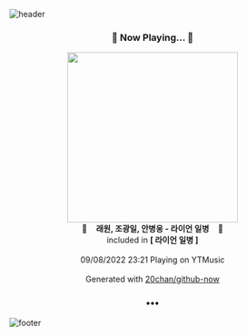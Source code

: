 ![header](https://capsule-render.vercel.app/api?type=wave&height=170&section=header&text=Hi.%20I'm%20SHIFT&fontColor=090707&fontAlignX=45&fontAlignY=65&fontSize=100)

<h3 align="center">🎵 Now Playing... 🎵</h3>
<p align="center">
  <a href="https://music.youtube.com/watch?v=NirMhEE7w0U">
    <img width="300" src="https://lh3.googleusercontent.com/KumvPB1kw8xJzrSFjMXdpEScKw48Vz1npQZFKdRxMlT4BNF2bMeqT2q-TiOjUoV_D1CnlTIsARY-1SmTxg">
  </a>
  <br>
  🎵&nbsp&nbsp&nbsp <b>래원, 조광일, 안병웅 - 라이언 일병</b> &nbsp&nbsp&nbsp🎵
  <br>
  included in <b>[ 라이언 일병 ]</b>
  
  <br />
  <br />
  09/08/2022 23:21 Playing on YTMusic
  <br />
  <br />
  Generated with <a href="https://github.com/20chan/github-now">20chan/github-now</a>
</p>

<h3 align="center">•••</h3>

![footer](https://capsule-render.vercel.app/api?type=wave&height=150&section=footer)
